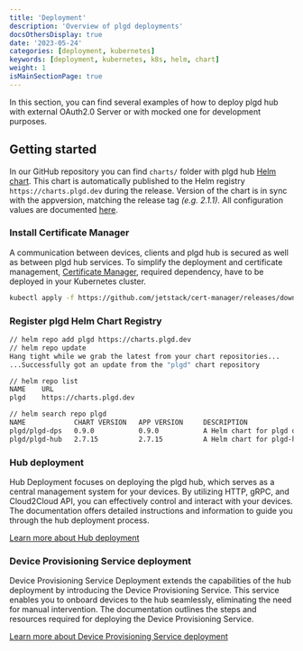 ```yaml
---
title: 'Deployment'
description: 'Overview of plgd deployments'
docsOthersDisplay: true
date: '2023-05-24'
categories: [deployment, kubernetes]
keywords: [deployment, kubernetes, k8s, helm, chart]
weight: 1
isMainSectionPage: true
---
```


In this section, you can find several examples of how to deploy plgd hub with external OAuth2.0 Server or with mocked one for development purposes.

## Getting started

In our GitHub repository you can find `charts/` folder with plgd hub [Helm chart](https://helm.sh/docs/topics/charts/). This chart is automatically published to the Helm registry `https://charts.plgd.dev` during the release. Version of the chart is in sync with the appversion, matching the release tag _(e.g. 2.1.1)_. All configuration values are documented [here](https://github.com/plgd-dev/hub/tree/main/charts/plgd-hub#values).

### Install Certificate Manager

A communication between devices, clients and plgd hub is secured as well as between plgd hub services. To simplify the deployment and certificate management, [Certificate Manager](https://cert-manager.io/docs/), required dependency, have to be deployed in your Kubernetes cluster.

```sh
kubectl apply -f https://github.com/jetstack/cert-manager/releases/download/v1.6.0/cert-manager.yaml
```

### Register plgd Helm Chart Registry

```sh
// helm repo add plgd https://charts.plgd.dev
// helm repo update
Hang tight while we grab the latest from your chart repositories...
...Successfully got an update from the "plgd" chart repository

// helm repo list
NAME    URL
plgd    https://charts.plgd.dev

// helm search repo plgd
NAME            CHART VERSION   APP VERSION     DESCRIPTION
plgd/plgd-dps   0.9.0           0.9.0           A Helm chart for plgd device provisioning service
plgd/plgd-hub   2.7.15          2.7.15          A Helm chart for plgd-hub

```

### Hub deployment

Hub Deployment focuses on deploying the plgd hub, which serves as a central management system for your devices. By utilizing HTTP, gRPC, and Cloud2Cloud API, you can effectively control and interact with your devices. The documentation offers detailed instructions and information to guide you through the hub deployment process.

[Learn more about Hub deployment](/docs/deployment/hub)

### Device Provisioning Service deployment

Device Provisioning Service Deployment extends the capabilities of the hub deployment by introducing the Device Provisioning Service. This service enables you to onboard devices to the hub seamlessly, eliminating the need for manual intervention. The documentation outlines the steps and resources required for deploying the Device Provisioning Service.

[Learn more about Device Provisioning Service deployment](/docs/deployment/device-provisioning-service)
